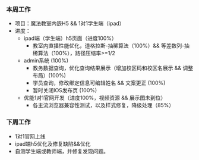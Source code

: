 ### 本周工作
* 项目：魔法教室内嵌H5 && 1对1学生端（ipad）
* 进度： 
    * ipad端（学生端）h5页面（进度100%）
      * 教室内直播性能优化，道格拉斯-抽稀算法（100%）&& 等差数列-抽稀算法（100%），路径压缩率>=1/2
    * admin系统 (100%)
      * 教务数据查询，优化查询结果展示（增加校区码和校区名展示 && 调整布局）(100%)
      * 学员查询，修改绑定信息可编辑姓名 && 文案更正 (100%)
      * 暂时关闭IOS发布页 (100%)
    * 优能1对1官网开发（进度100%，视频资源 && 展示图未到位）
      * 各主流浏览器兼容性测试，以及样式修复，降级处理（85%）
### 下周工作
* 1对1官网上线
* ipad端h5优化及修复缺陷&&优化
* 自测学生端或教师端，并修复发现问题。




